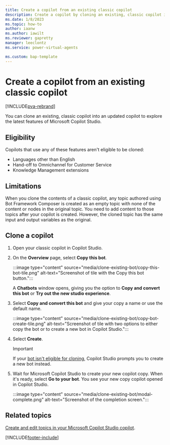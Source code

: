 ```yaml
---
title: Create a copilot from an existing classic copilot
description: Create a copilot by cloning an existing, classic copilot in Microsoft Copilot Studio.
ms.date: 1/8/2023
ms.topic: how-to
author: iaanw
ms.author: iawilt
ms.reviewer: gapretty
manager: leeclontz
ms.service: power-virtual-agents

ms.custom: bap-template
---
```


# Create a copilot from an existing classic copilot

[!INCLUDE[pva-rebrand](includes/pva-rebrand.md)]

You can clone an existing, classic copilot into an updated copilot to explore the latest features of Microsoft Copilot Studio.

## Eligibility

Copilots that use any of these features aren't eligible to be cloned:

- Languages other than English
- Hand-off to Omnichannel for Customer Service
- Knowledge Management extensions

## Limitations

When you clone the contents of a classic copilot, any topic authored using Bot Framework Composer is created as an empty topic with none of the content or nodes in the original topic. You need to add content to those topics after your copilot is created. However, the cloned topic has the same input and output variables as the original.

## Clone a copilot

1. Open your classic copilot in Copilot Studio.

1. On the **Overview** page, select **Copy this bot**.

   :::image type="content" source="media/clone-existing-bot/copy-this-bot-tile.png" alt-text="Screenshot of tile with the Copy this bot button.":::

   A **Chatbots** window opens, giving you the option to **Copy and convert this bot** or **Try out the new studio experience**.

1. Select **Copy and convert this bot** and give your copy a name or use the default name.

   :::image type="content" source="media/clone-existing-bot/copy-bot-create-tile.png" alt-text="Screenshot of tile with two options to either copy the bot or to create a new bot in Copilot Studio.":::

1. Select **Create**.

   > [!IMPORTANT]
   > If your [bot isn't eligible for cloning](#eligibility), Copilot Studio prompts you to create a new bot instead.

1. Wait for Microsoft Copilot Studio to create your new copilot copy. When it's ready, select **Go to your bot**. You see your new copy copilot opened in Copilot Studio.

    :::image type="content" source="media/clone-existing-bot/modal-complete.png" alt-text="Screenshot of the completion screen.":::

## Related topics

[Create and edit topics in your Microsoft Copilot Studio copilot](authoring-create-edit-topics.md).

[!INCLUDE[footer-include](includes/footer-banner.md)]
